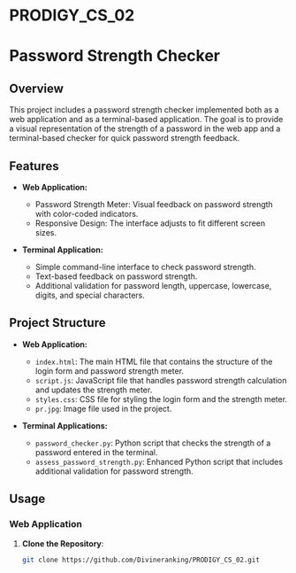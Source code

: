 # PRODIGY_CS_02
# Password Strength Checker

## Overview

This project includes a password strength checker implemented both as a web application and as a terminal-based application. The goal is to provide a visual representation of the strength of a password in the web app and a terminal-based checker for quick password strength feedback.

## Features

- **Web Application:**
  - Password Strength Meter: Visual feedback on password strength with color-coded indicators.
  - Responsive Design: The interface adjusts to fit different screen sizes.

- **Terminal Application:**
  - Simple command-line interface to check password strength.
  - Text-based feedback on password strength.
  - Additional validation for password length, uppercase, lowercase, digits, and special characters.

## Project Structure

- **Web Application:**
  - `index.html`: The main HTML file that contains the structure of the login form and password strength meter.
  - `script.js`: JavaScript file that handles password strength calculation and updates the strength meter.
  - `styles.css`: CSS file for styling the login form and the strength meter.
  - `pr.jpg`: Image file used in the project.

- **Terminal Applications:**
  - `password_checker.py`: Python script that checks the strength of a password entered in the terminal.
  - `assess_password_strength.py`: Enhanced Python script that includes additional validation for password strength.

## Usage

### Web Application

1. **Clone the Repository**:
   ```bash
   git clone https://github.com/Divineranking/PRODIGY_CS_02.git
